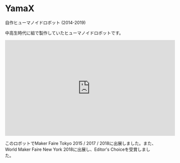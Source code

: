 # YamaX

自作ヒューマノイドロボット (2014-2019)



中高生時代に組で製作していたヒューマノイドロボットです。

<div style="text-align: center">
<iframe width="560" height="315" src="https://www.youtube.com/embed/LzNKoNuXJzA" title="YouTube video player" frameborder="0" allow="accelerometer; autoplay; clipboard-write; encrypted-media; gyroscope; picture-in-picture" allowfullscreen></iframe>
</div>

このロボットでMaker Faire Tokyo 2015 / 2017 / 2018に出展しました。また、World Maker Faire New York 2018に出展し、Editor's Choiceを受賞しました。
